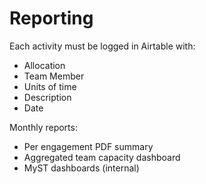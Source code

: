 # Reporting

Each activity must be logged in Airtable with:
- Allocation
- Team Member
- Units of time
- Description
- Date

Monthly reports:
- Per engagement PDF summary
- Aggregated team capacity dashboard
- MyST dashboards (internal)
